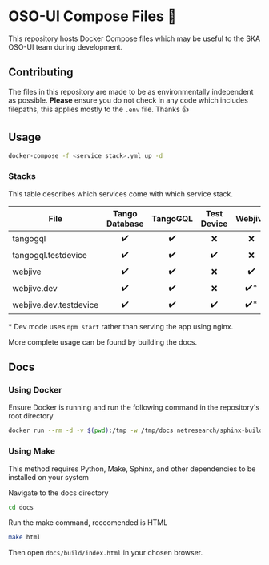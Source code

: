 # OSO-UI Compose Files :whale:
This repository hosts Docker Compose files which may be useful to the SKA OSO-UI
team during development. 

## Contributing
The files in this repository are made to be as environmentally independent as possible. **Please** ensure you do not check in any code which includes filepaths, this applies mostly to the `.env` file. Thanks :thumbsup:

## Usage
``` bash
docker-compose -f <service stack>.yml up -d
```

### Stacks
This table describes which services come with which service stack.

| File                   |   Tango Database   |      TangoGQL      |    Test Device     |       Webjive       |
| ---------------------- | :----------------: | :----------------: | :----------------: | :-----------------: |
| tangogql               | :heavy_check_mark: | :heavy_check_mark: |        :x:         |         :x:         |
| tangogql.testdevice    | :heavy_check_mark: | :heavy_check_mark: | :heavy_check_mark: |         :x:         |
| webjive                | :heavy_check_mark: | :heavy_check_mark: |        :x:         | :heavy_check_mark:  |
| webjive.dev            | :heavy_check_mark: | :heavy_check_mark: |        :x:         | :heavy_check_mark:* |
| webjive.dev.testdevice | :heavy_check_mark: | :heavy_check_mark: | :heavy_check_mark: | :heavy_check_mark:* |
\* Dev mode uses `npm start` rather than serving the app using nginx.  

More complete usage can be found by building the docs.

## Docs
### Using Docker
Ensure Docker is running and run the following command in the repository's root
directory
``` bash
docker run --rm -d -v $(pwd):/tmp -w /tmp/docs netresearch/sphinx-buildbox sh -c "make html"
```

### Using Make
This method requires Python, Make, Sphinx, and other dependencies to be installed on your system

Navigate to the docs directory
``` bash
cd docs
```
Run the make command, reccomended is HTML
``` bash
make html
```

Then open `docs/build/index.html` in your chosen browser.